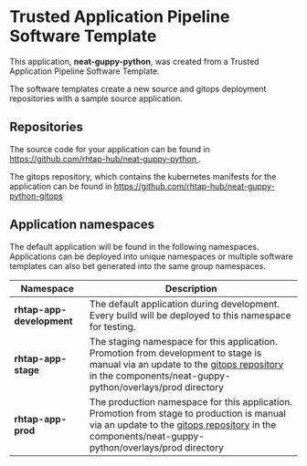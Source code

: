 # Trusted Application Pipeline Software Template

This application, **neat-guppy-python**, was created from a Trusted Application Pipeline Software Template.

The software templates create a new source and gitops deployment repositories with a sample source application. 

## Repositories

The source code for your application can be found in [https://github.com/rhtap-hub/neat-guppy-python ](https://github.com/rhtap-hub/neat-guppy-python ).
 
The gitops repository, which contains the kubernetes manifests for the application can be found in 
[https://github.com/rhtap-hub/neat-guppy-python-gitops ](https://github.com/rhtap-hub/neat-guppy-python-gitops ) 

## Application namespaces 

The default application will be found in the following namespaces. Applications can be deployed into unique namespaces or multiple software templates can also bet generated into the same group namespaces.  

|  Namespace   |  Description   |  
| -------- | -------- |   
| **rhtap-app-development** | The default application during development. Every build will be deployed to this namespace for testing. | 
| **rhtap-app-stage** | The staging namespace for this application. Promotion from development to stage is manual via an update to the [gitops repository](https://github.com/rhtap-hub/neat-guppy-python-gitops ) in the components/neat-guppy-python/overlays/prod directory |  
| **rhtap-app-prod** | The production namespace for this application. Promotion from stage to production is manual via an update to the [gitops repository](https://github.com/rhtap-hub/neat-guppy-python-gitops ) in the components/neat-guppy-python/overlays/prod directory | 